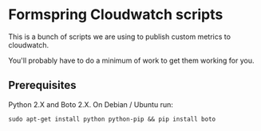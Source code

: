 Formspring Cloudwatch scripts
=============================

This is a bunch of scripts we are using to publish custom metrics to cloudwatch.

You'll probably have to do a minimum of work to get them working for you.

Prerequisites
----

Python 2.X and Boto 2.X. On Debian / Ubuntu run:

`sudo apt-get install python python-pip && pip install boto`
